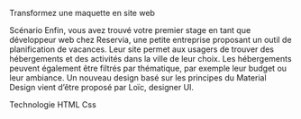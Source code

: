 Transformez une maquette en site web

Scénario
Enfin, vous avez trouvé votre premier stage en tant que développeur web chez Reservia, une
petite entreprise proposant un outil de planification de vacances. Leur site permet aux usagers
de trouver des hébergements et des activités dans la ville de leur choix. Les hébergements
peuvent également être filtrés par thématique, par exemple leur budget ou leur ambiance.
Un nouveau design basé sur les principes du Material Design vient d’être proposé par Loïc,
designer UI.

Technologie
HTML
Css
